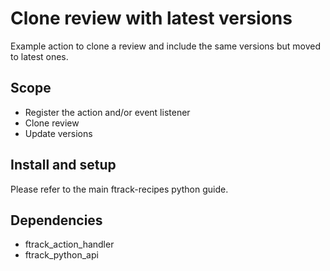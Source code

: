 # Clone review with latest versions

Example action to clone a review and include the same versions but moved to latest ones.

## Scope

-   Register the action and/or event listener
-   Clone review
-   Update versions

## Install and setup

Please refer to the main ftrack-recipes python guide.

## Dependencies

-   ftrack_action_handler
-   ftrack_python_api